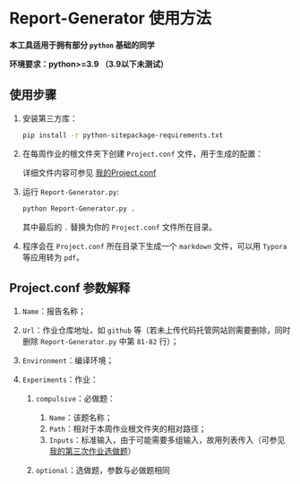 # Report-Generator 使用方法

**本工具适用于拥有部分 `python` 基础的同学**

**环境要求：python>=3.9 （3.9以下未测试）**

## 使用步骤

1. 安装第三方库：

   ```sh
   pip install -r python-sitepackage-requirements.txt
   ```

2. 在每周作业的根文件夹下创建 `Project.conf` 文件，用于生成的配置：

   详细文件内容可参见 [我的Project.conf](https://github.com/FHYQ-Dong/Tsinghua-Program-Design-Assignments/blob/main/Experiment4/Project.conf)

3. 运行 `Report-Generator.py`:

   ```sh
   python Report-Generator.py .
   ```

   其中最后的 `.` 替换为你的 `Project.conf` 文件所在目录。

4. 程序会在 `Project.conf` 所在目录下生成一个 `markdown` 文件，可以用 `Typora` 等应用转为 `pdf`。
## Project.conf 参数解释

1. `Name`：报告名称；

2. `Url`：作业仓库地址，如 `github` 等（若未上传代码托管网站则需要删除，同时删除 `Report-Generator.py` 中第 `81-82` 行）；

3. `Environment`：编译环境；

4. `Experiments`：作业：

   1. `compulsive`：必做题：
      1. `Name`：该题名称；
      2. `Path`：相对于本周作业根文件夹的相对路径；
      3. `Inputs`：标准输入，由于可能需要多组输入，故用列表传入（可参见[我的第三次作业选做题](https://github.com/FHYQ-Dong/Tsinghua-Program-Design-Assignments/blob/main/Experiment3/Experiment3-董皓彧.md#选做题)）

   2. `optional`：选做题，参数与必做题相同 